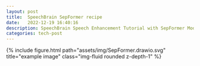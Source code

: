 ```yaml
---
layout: post
title:  SpeechBrain SepFormer recipe
date:   2022-12-19 16:40:16
description: SpeechBrain Speech Enhancement Tutorial with SepFormer Model
categories: tech-post
---
```


<div class="row">
    <div class="col-sm mt-3 mt-md-0">
        {% include figure.html path="assets/img/SepFormer.drawio.svg" title="example image" class="img-fluid rounded z-depth-1" %}
    </div>
</div>
